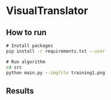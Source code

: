 # VisualTranslator

## How to run

```cmd
# Install packages
pip install -r requirements.txt --user

# Run algorithm
cd src
python main.py --imgfile training1.png
```

## Results

